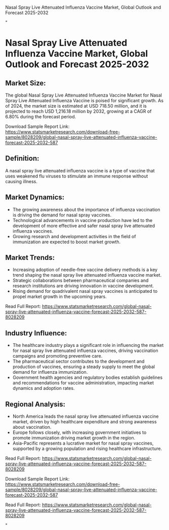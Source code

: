 Nasal Spray Live Attenuated Influenza Vaccine Market, Global Outlook and Forecast 2025-2032

"<!DOCTYPE html>
<html lang=""en"">
<head>
<meta charset=""UTF-8"">
<meta name=""viewport"" content=""width=device-width, initial-scale=1.0"">
<title>Nasal Spray Live Attenuated Influenza Vaccine Market, Global Outlook and Forecast 2025-2032</title>
</head>
<body>

<h1>Nasal Spray Live Attenuated Influenza Vaccine Market, Global Outlook and Forecast 2025-2032</h1>

<h2>Market Size:</h2>
<p>The global Nasal Spray Live Attenuated Influenza Vaccine Market for Nasal Spray Live Attenuated Influenza Vaccine is poised for significant growth. As of 2024, the market size is estimated at USD 718.50 million, and it is projected to reach USD 1,216.18 million by 2032, growing at a CAGR of 6.80% during the forecast period.</p>
<p>Download Sample Report Link: <a href='https://www.statsmarketresearch.com/download-free-sample/8028209/global-nasal-spray-live-attenuated-influenza-vaccine-forecast-2025-2032-587'>https://www.statsmarketresearch.com/download-free-sample/8028209/global-nasal-spray-live-attenuated-influenza-vaccine-forecast-2025-2032-587</a></p>

<h2>Definition:</h2>
<p>A nasal spray live attenuated influenza vaccine is a type of vaccine that uses weakened flu viruses to stimulate an immune response without causing illness.</p>

<h2>Market Dynamics:</h2>
<ul>
<li>The growing awareness about the importance of influenza vaccination is driving the demand for nasal spray vaccines.</li>
<li>Technological advancements in vaccine production have led to the development of more effective and safer nasal spray live attenuated influenza vaccines.</li>
<li>Growing research and development activities in the field of immunization are expected to boost market growth.</li>
</ul>

<h2>Market Trends:</h2>
<ul>
<li>Increasing adoption of needle-free vaccine delivery methods is a key trend shaping the nasal spray live attenuated influenza vaccine market.</li>
<li>Strategic collaborations between pharmaceutical companies and research institutions are driving innovation in vaccine development.</li>
<li>Rising demand for quadrivalent nasal spray vaccines is anticipated to propel market growth in the upcoming years.</li>
</ul>
<p>Read Full Report: <a href='https://www.statsmarketresearch.com/global-nasal-spray-live-attenuated-influenza-vaccine-forecast-2025-2032-587-8028209'>https://www.statsmarketresearch.com/global-nasal-spray-live-attenuated-influenza-vaccine-forecast-2025-2032-587-8028209</a></p>

<h2>Industry Influence:</h2>
<ul>
<li>The healthcare industry plays a significant role in influencing the market for nasal spray live attenuated influenza vaccines, driving vaccination campaigns and promoting preventive care.</li>
<li>The pharmaceutical sector contributes to the development and production of vaccines, ensuring a steady supply to meet the global demand for influenza immunization.</li>
<li>Government health agencies and regulatory bodies establish guidelines and recommendations for vaccine administration, impacting market dynamics and adoption rates.</li>
</ul>

<h2>Regional Analysis:</h2>
<ul>
<li>North America leads the nasal spray live attenuated influenza vaccine market, driven by high healthcare expenditure and strong awareness about vaccination.</li>
<li>Europe follows closely, with increasing government initiatives to promote immunization driving market growth in the region.</li>
<li>Asia-Pacific represents a lucrative market for nasal spray vaccines, supported by a growing population and rising healthcare infrastructure.</li>
</ul>
<p>Read Full Report: <a href='https://www.statsmarketresearch.com/global-nasal-spray-live-attenuated-influenza-vaccine-forecast-2025-2032-587-8028209'>https://www.statsmarketresearch.com/global-nasal-spray-live-attenuated-influenza-vaccine-forecast-2025-2032-587-8028209</a></p>

<p>Download Sample Report Link: <a href='https://www.statsmarketresearch.com/download-free-sample/8028209/global-nasal-spray-live-attenuated-influenza-vaccine-forecast-2025-2032-587'>https://www.statsmarketresearch.com/download-free-sample/8028209/global-nasal-spray-live-attenuated-influenza-vaccine-forecast-2025-2032-587</a></p>

<p>Read Full Report: <a href='https://www.statsmarketresearch.com/global-nasal-spray-live-attenuated-influenza-vaccine-forecast-2025-2032-587-8028209'>https://www.statsmarketresearch.com/global-nasal-spray-live-attenuated-influenza-vaccine-forecast-2025-2032-587-8028209</a></p>

</body>
</html>"
